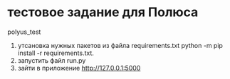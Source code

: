 # тестовое задание для Полюса
polyus_test

1) утсановка нужных пакетов из файла requirements.txt
python -m pip install -r requirements.txt.
2) запустить файл run.py
3) зайти в приложение http://127.0.0.1:5000
